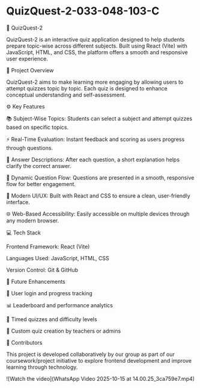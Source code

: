 # QuizQuest-2-033-048-103-C
🧠 QuizQuest-2

QuizQuest-2 is an interactive quiz application designed to help students prepare topic-wise across different subjects. Built using React (Vite) with JavaScript, HTML, and CSS, the platform offers a smooth and responsive user experience.

🎯 Project Overview

QuizQuest-2 aims to make learning more engaging by allowing users to attempt quizzes topic by topic. Each quiz is designed to enhance conceptual understanding and self-assessment.

⚙ Key Features

📚 Subject-Wise Topics: Students can select a subject and attempt quizzes based on specific topics.

⚡ Real-Time Evaluation: Instant feedback and scoring as users progress through questions.

💬 Answer Descriptions: After each question, a short explanation helps clarify the correct answer.

🔄 Dynamic Question Flow: Questions are presented in a smooth, responsive flow for better engagement.

🎨 Modern UI/UX: Built with React and CSS to ensure a clean, user-friendly interface.

🌐 Web-Based Accessibility: Easily accessible on multiple devices through any modern browser.


💻 Tech Stack

Frontend Framework: React (Vite)

Languages Used: JavaScript, HTML, CSS

Version Control: Git & GitHub


🚀 Future Enhancements

🧾 User login and progress tracking

📊 Leaderboard and performance analytics

🧩 Timed quizzes and difficulty levels

🌈 Custom quiz creation by teachers or admins


👥 Contributors

This project is developed collaboratively by our group as part of our coursework/project initiative to explore frontend development and improve learning through technology.

![Watch the video](WhatsApp Video 2025-10-15 at 14.00.25_3ca759e7.mp4)
